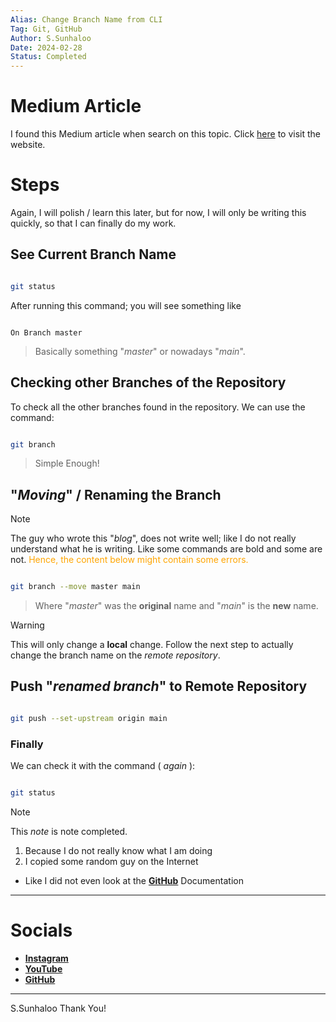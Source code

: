 ```yaml
---
Alias: Change Branch Name from CLI
Tag: Git, GitHub
Author: S.Sunhaloo
Date: 2024-02-28
Status: Completed
---
```


# Medium Article

I found this Medium article when search on this topic. Click [here](https://medium.com/geekculture/how-to-change-the-name-of-the-principal-git-branch-4dd39a620ad8) to visit the website.

# Steps

Again, I will polish / learn this later, but for now, I will only be writing this quickly, so that I can finally do my work.

## See Current Branch Name

```bash

git status

```

After running this command; you will see something like

```console

On Branch master

```

>Basically something "*master*" or nowadays "*main*".

## Checking other Branches of the Repository

To check all the other branches found in the repository. We can use the command:

```bash

git branch

```

>Simple Enough!

## "*Moving*" / Renaming the Branch

>[!note]
>The guy who wrote this "*blog*", does not write well; like I do not really understand what he is writing. Like some commands are bold and some are not. <span style="color: orange">Hence, the content below might contain some errors.</span>

```bash

git branch --move master main

```

>Where "*master*" was the **original** name and "*main*" is the **new** name.

>[!warning]
>This will only change a **local** change. Follow the next step to actually change the branch name on the *remote repository*.


## Push "*renamed branch*" to Remote Repository

```bash

git push --set-upstream origin main

```

### Finally

We can check it with the command ( *again* ):

```bash

git status

```

>[!note]
>This *note* is note completed.
>1. Because I do not really know what I am doing
>2. I copied some random guy on the Internet
>	- Like I did not even look at the **[GitHub](https://docs.github.com/en)** Documentation

---

# Socials

- [**Instagram**](https://www.instagram.com/s.sunhaloo/)
- [**YouTube**](https://www.youtube.com/channel/UCMkQZsuW6eHMhdUObLPSpwg)
- [**GitHub**](https://www.github.com/Sunhaloo)

---

S.Sunhaloo
Thank You!